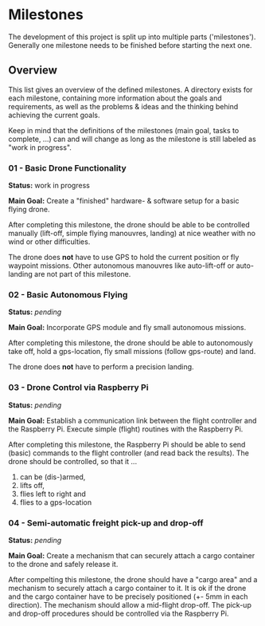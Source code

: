# Milestones

The development of this project is split up into multiple parts ('milestones').
Generally one milestone needs to be finished before starting the next one.


## Overview

This list gives an overview of the defined milestones. A directory exists for
each milestone, containing more information about the goals and requirements, as
well as the problems & ideas and the thinking behind achieving the current
goals.

Keep in mind that the definitions of the milestones (main goal, tasks to
complete, ...) can and will change as long as the milestone is still labeled as
"work in progress".

### 01 - Basic Drone Functionality

**Status:** work in progress

**Main Goal:** Create a "finished" hardware- & software setup for a basic flying
drone.

After completing this milestone, the drone should be able to be controlled
manually (lift-off, simple flying manouvres, landing) at nice weather with no
wind or other difficulties.

The drone does **not** have to use GPS to hold the current position or fly
waypoint missions. Other autonomous manouvres like auto-lift-off or auto-landing
are not part of this milestone.

### 02 - Basic Autonomous Flying

**Status:** *pending*

**Main Goal:** Incorporate GPS module and fly small autonomous missions.

After completing this milestone, the drone should be able to autonomously
take off, hold a gps-location, fly small missions (follow gps-route) and land.

The drone does **not** have to perform a precision landing.

### 03 - Drone Control via Raspberry Pi

**Status:** *pending*

**Main Goal:** Establish a communication link between the flight controller and
the Raspberry Pi. Execute simple (flight) routines with the Raspberry Pi.

After completing this milestone, the Raspberry Pi should be able to send (basic)
commands to the flight controller (and read back the results). The drone should
be controlled, so that it ...

1. can be (dis-)armed,
2. lifts off,
3. flies left to right and
4. flies to a gps-location

### 04 - Semi-automatic freight pick-up and drop-off

**Status:** *pending*

**Main Goal:** Create a mechanism that can securely attach a cargo container to
the drone and safely release it.

After compelting this milestone, the drone should have a "cargo area" and a
mechanism to securely attach a cargo container to it. It is ok if the drone and
the cargo container have to be precisely positioned (+- 5mm in each direction).
The mechanism should allow a mid-flight drop-off. The pick-up and drop-off
procedures should be controlled via the Raspberry Pi.
